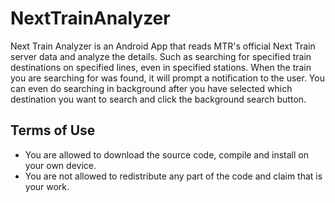 # NextTrainAnalyzer


Next Train Analyzer is an Android App that reads MTR's official Next Train server data and analyze the details.
Such as searching for specified train destinations on specified lines, even in specified stations.
When the train you are searching for was found, it will prompt a notification to the user.
You can even do searching in background after you have selected which destination you want to search and click the background search button.

## **Terms of Use**
- You are allowed to download the source code, compile and install on your own device.
- You are not allowed to redistribute any part of the code and claim that is your work.
